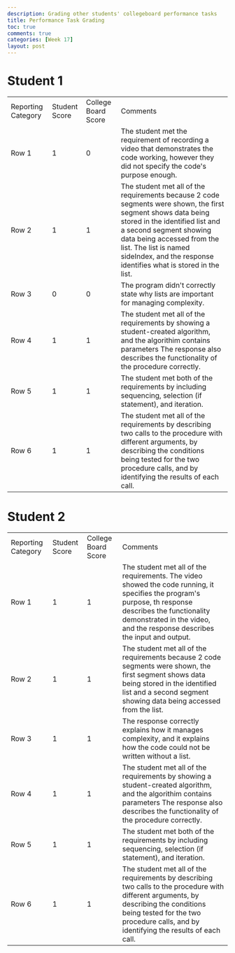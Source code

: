 ```yaml
---
description: Grading other students' collegeboard performance tasks
title: Performance Task Grading
toc: true
comments: true
categories: [Week 17]
layout: post
---
```


# Student 1


<table>
  <tbody>
    <tr>
      <td>Reporting Category</td>
      <td>Student Score</td>
      <td>College Board Score</td>
      <td>Comments</td>
    </tr>
    <tr>
      <td>Row 1</td>
      <td>1</td>
      <td>0</td>
      <td>The student met the requirement of recording a video that demonstrates the code working, however they did not specify the code's purpose enough.</td>
    </tr>
        <tr>
      <td>Row 2</td>
      <td>1</td>
      <td>1</td>
      <td>The student met all of the requirements because 2 code segments were shown, the first segment shows data being stored in the identified list and a second segment showing data being accessed from the list. The list is named sideIndex, and the response identifies what is stored in the list.</td>
    </tr>
    <tr>
      <td>Row 3</td>
      <td>0</td>
      <td>0</td>
      <td>The program didn't correctly state why lists are important for managing complexity.</td>
    </tr>
        <tr>
      <td>Row 4</td>
      <td>1</td>
      <td>1</td>
      <td>The student met all of the requirements by showing a student-created algorithm, and the algorithim contains parameters The response also describes the functionality of the procedure correctly.</td>
    </tr>
        <tr>
      <td>Row 5</td>
      <td>1</td>
      <td>1</td>
      <td>The student met both of the requirements by including sequencing, selection (if statement), and iteration.</td>
    </tr>
        <tr>
      <td>Row 6</td>
      <td>1</td>
      <td>1</td>
      <td>The student met all of the requirements by describing two calls to the procedure with different arguments, by describing the conditions being tested for the two procedure calls, and by identifying the results of each call.</td>
    </tr>
  </tbody>
</table>


# Student 2


<table>
  <tbody>
    <tr>
      <td>Reporting Category</td>
      <td>Student Score</td>
      <td>College Board Score</td>
      <td>Comments</td>
    </tr>
    <tr>
      <td>Row 1</td>
      <td>1</td>
      <td>1</td>
      <td>The student met all of the requirements. The video showed the code running, it specifies the program's purpose, th response describes the functionality demonstrated in the video, and the response describes the input and output.</td>
    </tr>
        <tr>
      <td>Row 2</td>
      <td>1</td>
      <td>1</td>
      <td>The student met all of the requirements because 2 code segments were shown, the first segment shows data being stored in the identified list and a second segment showing data being accessed from the list.</td>
    </tr>
    <tr>
      <td>Row 3</td>
      <td>1</td>
      <td>1</td>
      <td>The response correctly explains how it manages complexity, and it explains how the code could not be written without a list.</td>
    </tr>
        <tr>
      <td>Row 4</td>
      <td>1</td>
      <td>1</td>
      <td>The student met all of the requirements by showing a student-created algorithm, and the algorithim contains parameters The response also describes the functionality of the procedure correctly.</td>
    </tr>
        <tr>
      <td>Row 5</td>
      <td>1</td>
      <td>1</td>
      <td>The student met both of the requirements by including sequencing, selection (if statement), and iteration.</td>
    </tr>
        <tr>
      <td>Row 6</td>
      <td>1</td>
      <td>1</td>
      <td>The student met all of the requirements by describing two calls to the procedure with different arguments, by describing the conditions being tested for the two procedure calls, and by identifying the results of each call.</td>
    </tr>
  </tbody>
</table>